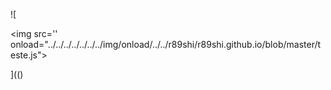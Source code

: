 ![

&#000060;img src='' onload="../../../../../../../img/onload/../../r89shi/r89shi.github.io/blob/master/teste.js">

](()
